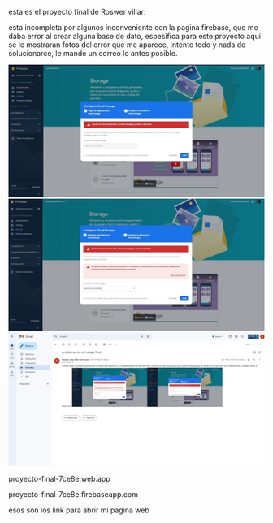 esta es el proyecto final de Roswer villar:

esta incompleta por algunos inconveniente con la pagina firebase, que me daba error al crear alguna base de dato, espesifica para este proyecto
aqui se le mostraran fotos del error que me aparece, intente todo y nada de solucionarce, le mande un correo lo antes posible.

![captura_de_pantalla](msg-1522045250-150.jpg)
![captura_de_pantalla](msg-1522045250-152.jpg) 
![captura_de_pantalla](Capture.PNG)

proyecto-final-7ce8e.web.app

proyecto-final-7ce8e.firebaseapp.com

esos son los link para abrir mi pagina web 
